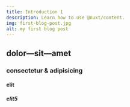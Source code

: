 ```yaml
---
title: Introduction 1
description: Learn how to use @nuxt/content.
img: first-blog-post.jpg
alt: my first blog post
---
```


## dolor—sit—amet

### consectetur &amp; adipisicing

#### elit

##### elit5
